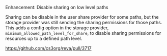 Enhancement: Disable sharing on low level paths

Sharing can be disable in the user share provider
for some paths, but the storage provider
was still sending the sharing permissions for those paths.
This adds a config option in the storage provider,
`minimum_allowed_path_level_for_share`, to disable sharing
permissions for resources up to a defined path level.

https://github.com/cs3org/reva/pull/3717